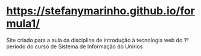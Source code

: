 # https://stefanymarinho.github.io/formula1/

Site criado para a aula da disciplina de introdução à tecnologia web do 1º período do curso de  Sistema de Informação do Unirios
